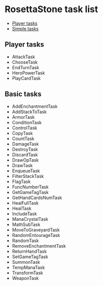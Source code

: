 # RosettaStone task list

- [Player tasks](#player-tasks)
- [Simple tasks](#simple-tasks)

## Player tasks

* AttackTask
* ChooseTask
* EndTurnTask
* HeroPowerTask
* PlayCardTask

## Basic tasks

* AddEnchantmentTask
* AddStackToTask
* ArmorTask
* ConditionTask
* ControlTask
* CopyTask
* CountTask
* DamageTask
* DestroyTask
* DiscardTask
* DrawOpTask
* DrawTask
* EnqueueTask
* FilterStackTask
* FlagTask
* FuncNumberTask
* GetGameTagTask
* GetHandCardsNumTask
* HealFullTask
* HealTask
* IncludeTask
* ManaCrystalTask
* MathSubTask
* MoveToGraveyardTask
* RandomEntourageTask
* RandomTask
* RemoveEnchantmentTask
* ReturnHandTask
* SetGameTagTask
* SummonTask
* TempManaTask
* TransformTask
* WeaponTask